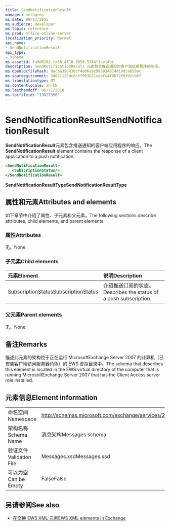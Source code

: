 ```yaml
---
title: SendNotificationResult
manager: sethgros
ms.date: 09/17/2015
ms.audience: Developer
ms.topic: reference
ms.prod: office-online-server
localization_priority: Normal
api_name:
- SendNotificationResult
api_type:
- schema
ms.assetid: fa9d6202-fa66-4f10-9858-53f4f1ce14bc
description: SendNotificationResult 元素包含推送通知的客户端应用程序的响应。
ms.openlocfilehash: 9acaa396430cf4e06a9c996834874d19dcab50ac
ms.sourcegitcommit: 34041125dc8c5f993b21cebfc4f8b72f0fd2cb6f
ms.translationtype: MT
ms.contentlocale: zh-CN
ms.lasthandoff: 06/11/2018
ms.locfileid: "19827350"
---
```

# <a name="sendnotificationresult"></a><span data-ttu-id="389a1-103">SendNotificationResult</span><span class="sxs-lookup"><span data-stu-id="389a1-103">SendNotificationResult</span></span>

<span data-ttu-id="389a1-104">**SendNotificationResult**元素包含推送通知的客户端应用程序的响应。</span><span class="sxs-lookup"><span data-stu-id="389a1-104">The **SendNotificationResult** element contains the response of a client application to a push notification.</span></span> 
  
```xml
<SendNotificationResult>
   <SubscriptionStatus/>
</SendNotificationResult>
```

 <span data-ttu-id="389a1-105">**SendNotificationResultType**</span><span class="sxs-lookup"><span data-stu-id="389a1-105">**SendNotificationResultType**</span></span>
## <a name="attributes-and-elements"></a><span data-ttu-id="389a1-106">属性和元素</span><span class="sxs-lookup"><span data-stu-id="389a1-106">Attributes and elements</span></span>

<span data-ttu-id="389a1-107">如下章节中介绍了属性、子元素和父元素。</span><span class="sxs-lookup"><span data-stu-id="389a1-107">The following sections describe attributes, child elements, and parent elements.</span></span>
  
### <a name="attributes"></a><span data-ttu-id="389a1-108">属性</span><span class="sxs-lookup"><span data-stu-id="389a1-108">Attributes</span></span>

<span data-ttu-id="389a1-109">无。</span><span class="sxs-lookup"><span data-stu-id="389a1-109">None.</span></span>
  
### <a name="child-elements"></a><span data-ttu-id="389a1-110">子元素</span><span class="sxs-lookup"><span data-stu-id="389a1-110">Child elements</span></span>

|<span data-ttu-id="389a1-111">**元素**</span><span class="sxs-lookup"><span data-stu-id="389a1-111">**Element**</span></span>|<span data-ttu-id="389a1-112">**说明**</span><span class="sxs-lookup"><span data-stu-id="389a1-112">**Description**</span></span>|
|:-----|:-----|
|[<span data-ttu-id="389a1-113">SubscriptionStatus</span><span class="sxs-lookup"><span data-stu-id="389a1-113">SubscriptionStatus</span></span>](subscriptionstatus.md) <br/> |<span data-ttu-id="389a1-114">介绍推送订阅的状态。</span><span class="sxs-lookup"><span data-stu-id="389a1-114">Describes the status of a push subscription.</span></span>  <br/> |
   
### <a name="parent-elements"></a><span data-ttu-id="389a1-115">父元素</span><span class="sxs-lookup"><span data-stu-id="389a1-115">Parent elements</span></span>

<span data-ttu-id="389a1-116">无。</span><span class="sxs-lookup"><span data-stu-id="389a1-116">None.</span></span>
  
## <a name="remarks"></a><span data-ttu-id="389a1-117">备注</span><span class="sxs-lookup"><span data-stu-id="389a1-117">Remarks</span></span>

<span data-ttu-id="389a1-118">描述此元素的架构位于正在运行 MicrosoftExchange Server 2007 的计算机（已安装客户端访问服务器角色）的 EWS 虚拟目录中。</span><span class="sxs-lookup"><span data-stu-id="389a1-118">The schema that describes this element is located in the EWS virtual directory of the computer that is running MicrosoftExchange Server 2007 that has the Client Access server role installed.</span></span>
  
## <a name="element-information"></a><span data-ttu-id="389a1-119">元素信息</span><span class="sxs-lookup"><span data-stu-id="389a1-119">Element information</span></span>

|||
|:-----|:-----|
|<span data-ttu-id="389a1-120">命名空间</span><span class="sxs-lookup"><span data-stu-id="389a1-120">Namespace</span></span>  <br/> |http://schemas.microsoft.com/exchange/services/2006/messages  <br/> |
|<span data-ttu-id="389a1-121">架构名称</span><span class="sxs-lookup"><span data-stu-id="389a1-121">Schema Name</span></span>  <br/> |<span data-ttu-id="389a1-122">消息架构</span><span class="sxs-lookup"><span data-stu-id="389a1-122">Messages schema</span></span>  <br/> |
|<span data-ttu-id="389a1-123">验证文件</span><span class="sxs-lookup"><span data-stu-id="389a1-123">Validation File</span></span>  <br/> |<span data-ttu-id="389a1-124">Messages.xsd</span><span class="sxs-lookup"><span data-stu-id="389a1-124">Messages.xsd</span></span>  <br/> |
|<span data-ttu-id="389a1-125">可以为空</span><span class="sxs-lookup"><span data-stu-id="389a1-125">Can be Empty</span></span>  <br/> |<span data-ttu-id="389a1-126">False</span><span class="sxs-lookup"><span data-stu-id="389a1-126">False</span></span>  <br/> |
   
## <a name="see-also"></a><span data-ttu-id="389a1-127">另请参阅</span><span class="sxs-lookup"><span data-stu-id="389a1-127">See also</span></span>



- [<span data-ttu-id="389a1-128">在交换 EWS XML 元素</span><span class="sxs-lookup"><span data-stu-id="389a1-128">EWS XML elements in Exchange</span></span>](ews-xml-elements-in-exchange.md)

